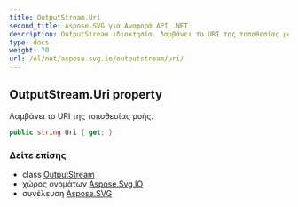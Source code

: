 ```yaml
---
title: OutputStream.Uri
second_title: Aspose.SVG για Αναφορά API .NET
description: OutputStream ιδιοκτησία. Λαμβάνει το URI της τοποθεσίας ροής.
type: docs
weight: 70
url: /el/net/aspose.svg.io/outputstream/uri/
---
```

## OutputStream.Uri property

Λαμβάνει το URI της τοποθεσίας ροής.

```csharp
public string Uri { get; }
```

### Δείτε επίσης

* class [OutputStream](../)
* χώρος ονομάτων [Aspose.Svg.IO](../../outputstream/)
* συνέλευση [Aspose.SVG](../../../)


